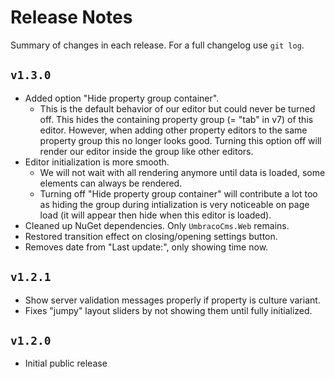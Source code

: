 # Release Notes
Summary of changes in each release. For a full changelog use `git log`.

## `v1.3.0`

* Added option "Hide property group container".
    * This is the default behavior of our editor but could never be turned off. This hides the containing property group (= "tab" in v7) of this editor. However, when adding other property editors to the same property group this no longer looks good. Turning this option off will render our editor inside the group like other editors.
* Editor initialization is more smooth. 
    * We will not wait with all rendering anymore until data is loaded, some elements can always be rendered.
    * Turning off "Hide property group container" will contribute a lot too as hiding the group during intialization is very noticeable on page load (it will appear then hide when this editor is loaded).
* Cleaned up NuGet dependencies. Only `UmbracoCms.Web` remains.    
* Restored transition effect on closing/opening settings button.
* Removes date from "Last update:", only showing time now.

## `v1.2.1`
* Show server validation messages properly if property is culture variant.
* Fixes "jumpy" layout sliders by not showing them until fully initialized.


## `v1.2.0`
- Initial public release
